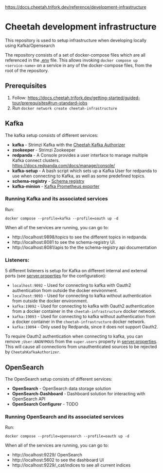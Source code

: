 <https://docs.cheetah.trifork.dev/reference/development-infrastructure>

# Cheetah development infrastructure

This repository is used to setup infrastructure when developing locally using Kafka/Opensearch

The repository consists of a set of docker-compose files which are all referenced in the [.env](.env) file. This allows invoking `docker compose up <service-name>` on a service in any of the docker-compose files, from the root of the repository.

## Prerequisites

1. Follow: https://docs.cheetah.trifork.dev/getting-started/guided-tour/prerequisites#run-standard-jobs
1. Run `docker network create cheetah-infrastructure`

## Kafka

The kafka setup consists of different services:

- **kafka** - Strimzi Kafka with the [Cheetah Kafka Authorizer](https://github.com/trifork/cheetah-infrastructure-utils-kafka)
- **zookeeper** - Strimzi Zookeeper
- **redpanda** - A Console provides a user interface to manage multiple Kafka connect clusters. https://docs.redpanda.com/docs/manage/console/
- **kafka-setup** - A bash script which sets up a Kafka User for redpanda to use when connecting to Kafka, as well as some predefined topics.
- **schema-registry** - [Schema registry](https://www.apicur.io/registry/docs/apicurio-registry/2.4.x/index.html)
- **kafka-minion** - [Kafka Prometheus exporter](https://github.com/cloudhut/kminion)

### Running Kafka and its associated services

Run:

```
docker compose --profile=kafka --profile=oauth up -d
```

When all of the services are running, you can go to:

- http://localhost:9898/topics to see the different topics in redpanda.
- http://localhost:8081 to see the schema-registry UI.
- http://localhost:8081/apis to the the schema-registry api documentation

### Listeners:

5 different listeners is setup for Kafka on different internal and external ports (see [server.properties](/config/kafka/server.properties) for the configuration):

- `localhost:9092` - Used for connecting to kafka with Oauth2 authentication from outside the docker environment.
- `localhost:9093` - Used for connecting to kafka without authentication from outside the docker environment.
- `kafka:19092` - Used for connecting to kafka with Oauth2 authentication from a docker container in the `cheetah-infrastructure` docker network.
- `kafka:19093` - Used for connecting to kafka without authentication from a docker container in the `cheetah-infrastructure` docker network.
- `kafka:19094` - Only used by Redpanda, since it does not support Oauth2.

To require Oauth2 authentication when connecting to kafka, you can remove `;User:ANONYMOUS` from the `super.users` property in [server.properties](/config/kafka/server.properties). This will cause all connections from unauthenticated sources to be rejected by `CheetahKafkaAuthorizer`.

## OpenSearch

The OpenSearch setup consists of different services:

- **OpenSearch** - OpenSearch data storage solution
- **OpenSearch-Dashboard** - Dashboard solution for interacting with OpenSearch API
- **OpenSearch Configurer** - TODO

### Running OpenSearch and its associated services

Run:

```
docker compose --profile=opensearch --profile=oauth up -d
```

When all of the services are running, you can go to:

- http://localhost:9229/ OpenSearch 
- http://localhost:5602 to see the dashboard UI
- http://localhost:9229/_cat/indices to see all current indices

